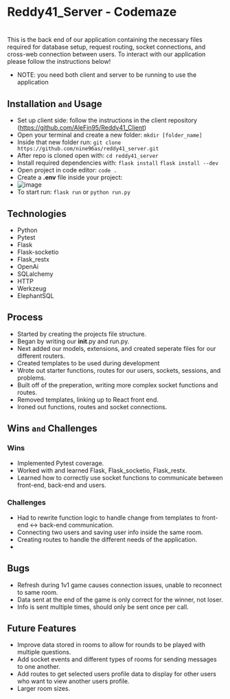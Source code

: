 # Reddy41_Server - Codemaze
# 
This is the back end of our application containing the necessary files required for database setup, request routing, socket connections, and cross-web connection between users. To interact with our application please follow the instructions below! 

- NOTE: you need both client and server to be running to use the application

## Installation `and` Usage

- Set up client side: follow the instructions in the client repository (https://github.com/AleFin95/Reddy41_Client)
- Open your terminal and create a new folder:
    `mkdir [folder_name]`
- Inside that new folder run:
    `git clone https://github.com/nine96as/reddy41_server.git`
- After repo is cloned open with:
    `cd reddy41_server`
- Install required dependencies with:
    `flask install`
    `flask install --dev`
- Open project in code editor:
    `code .`
- Create a **.env** file inside your project:
- ![image](https://github.com/nine96as/reddy41_server/assets/146546964/aaeb27cb-f0eb-44f5-b0c9-e0db9772c095)
- To start run:
    `flask run` or `python run.py`

## Technologies
- Python
- Pytest 
- Flask
- Flask-socketio
- Flask_restx
- OpenAi
- SQLalchemy
- HTTP
- Werkzeug
- ElephantSQL

## Process
- Started by creating the projects file structure.
- Began by writing our __init__.py and run.py.
- Next added our models, extensions, and created seperate files for our different routers.
- Created templates to be used during development
- Wrote out starter functions, routes for our users, sockets, sessions, and problems.
- Built off of the preperation, writing more complex socket functions and routes.
- Removed templates, linking up to React front end.
- Ironed out functions, routes and socket connections.

## Wins `and` Challenges
### Wins
- Implemented Pytest coverage.
- Worked with and learned Flask, Flask_socketio, Flask_restx.
- Learned how to correctly use socket functions to communicate between front-end, back-end and users.
### Challenges
- Had to rewrite function logic to handle change from templates to front-end <-> back-end communication.
- Connecting two users and saving user info inside the same room.
- Creating routes to handle the different needs of the application.
- 
## Bugs
- Refresh during 1v1 game causes connection issues, unable to reconnect to same room.
- Data sent at the end of the game is only correct for the winner, not loser.
- Info is sent multiple times, should only be sent once per call.

## Future Features
- Improve data stored in rooms to allow for rounds to be played with multiple questions.
- Add socket events and different types of rooms for sending messages to one another.
- Add routes to get selected users profile data to display for other users who want to view another users profile.
- Larger room sizes.
